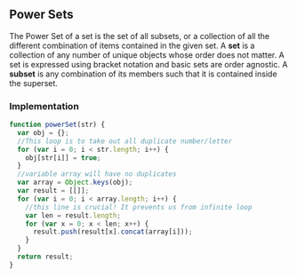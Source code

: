## Power Sets

The Power Set of a set is the set of all subsets, or a collection of all
the different combination of items contained in the given set. A **set**
is a collection of any number of unique objects whose order does not
matter. A set is expressed using bracket notation and basic sets are
order agnostic. A **subset** is any combination of its members such that
it is contained inside the superset.

### Implementation

```javascript
function powerSet(str) {
  var obj = {};
  //This loop is to take out all duplicate number/letter
  for (var i = 0; i < str.length; i++) {
    obj[str[i]] = true;
  }
  //variable array will have no duplicates
  var array = Object.keys(obj);
  var result = [[]];
  for (var i = 0; i < array.length; i++) {
    //this line is crucial! It prevents us from infinite loop
    var len = result.length;
    for (var x = 0; x < len; x++) {
      result.push(result[x].concat(array[i]));
    }
  }
  return result;
}
```
